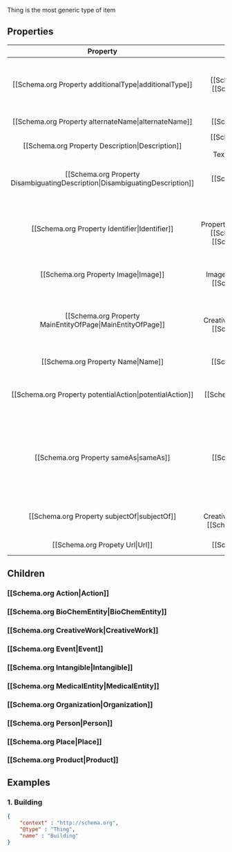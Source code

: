 Thing is the most generic type of item

## Properties

|                                 **Property**                                 |                                          Expected Type                                          |                                          Description                                          | SuperProperty                                    |
| :--------------------------------------------------------------------------: | :---------------------------------------------------------------------------------------------: | :-------------------------------------------------------------------------------------------: | ------------------------------------------------ |
|            [[Schema.org Property additionalType\|additionalType]]            |                       [[Schema.org Text\|Text]], [[Schema.org URL\|URL]]                        |                Typically used for external Data RDF types using URI references                |                                                  |
|             [[Schema.org Property alternateName\|alternateName]]             |                                    [[Schema.org Text\|Text]]                                    |                                     An alias for an item                                      |                                                  |
|               [[Schema.org Property Description\|Description]]               |                [[Schema.org Text\|Text]], [[Schema.org TextObject\|TextObject]]                 |                                   A description of an item                                    |                                                  |
| [[Schema.org Property DisambiguatingDescription\|DisambiguatingDescription]] |                                    [[Schema.org Text\|Text]]                                    |                           Used to disambiguate from similar items.                            | [[Schema.org Property Description\|Description]] |
|                [[Schema.org Property Identifier\|Identifier]]                | [[Schema.org PropertyValue\|PropertyValue]], [[Schema.org Text\|Text]], [[Schema.org URL\|URL]] |      Represents any type of identifier for any type of thing. (I.E. ISBNs, UUIDs, etc.)       |                                                  |
|                     [[Schema.org Property Image\|Image]]                     |                [[Schema.org ImageObject\|ImageObject]], [[Schema.org URL\|URL]]                 |                                      An image of an item                                      |                                                  |
|          [[Schema.org Property MainEntityOfPage\|MainEntityOfPage]]          |               [[Schema.org CreativeWork\|CreativeWork]], [[Schema.org URL\|URL]]                |               Indicates a page or other creative work that the item is apart of               |                                                  |
|                      [[Schema.org Property Name\|Name]]                      |                                    [[Schema.org Text\|Text]]                                    |                                      The name of an item                                      | rdfs:label                                       |
|           [[Schema.org Property potentialAction\|potentialAction]]           |                                  [[Schema.org Action\|Action]]                                  |                  Indicates the idealized action that is taken by the object                   |                                                  |
|                    [[Schema.org Property sameAs\|sameAs]]                    |                                     [[Schema.org URL\|URL]]                                     | URL of a reference page that indicates the items identity like a companies social media pages |                                                  |
|                 [[Schema.org Property subjectOf\|subjectOf]]                 |             [[Schema.org CreativeWork\|CreativeWork]], [[Schema.org Event\|Event]]              |                             Creative work or event of this thing.                             |                                                  |
|                       [[Schema.org Propety Url\|Url]]                        |                                     [[Schema.org URL\|URL]]                                     |                                        URL of an item                                         |                                                  |

## Children
### [[Schema.org Action|Action]]
### [[Schema.org BioChemEntity|BioChemEntity]]

### [[Schema.org CreativeWork|CreativeWork]]

### [[Schema.org Event|Event]]

### [[Schema.org Intangible|Intangible]]
### [[Schema.org MedicalEntity|MedicalEntity]]

### [[Schema.org Organization|Organization]]

### [[Schema.org Person|Person]]

### [[Schema.org Place|Place]]
### [[Schema.org Product|Product]]


## Examples

### 1. Building
```JSON
{
	"context" : "http://schema.org",
	"@type" : "Thing",
	"name" : "Building"
}
```